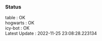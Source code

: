 ### Status


table : OK  
hogwarts : OK  
icy-bot : OK  
Latest Update : 2022-11-25 23:08:28.223134
